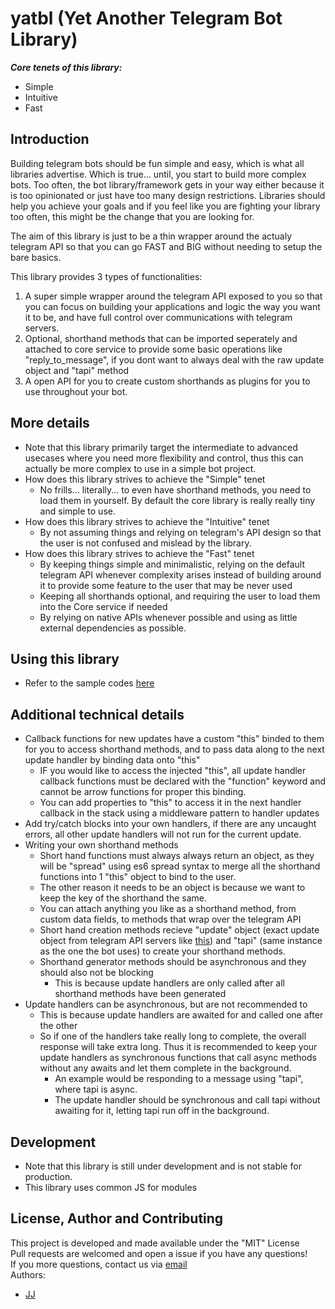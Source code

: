 # yatbl (Yet Another Telegram Bot Library)
***Core tenets of this library:***
- Simple
- Intuitive
- Fast


## Introduction
Building telegram bots should be fun simple and easy, which is what all libraries advertise. Which is true... until, you start to build more complex bots. Too often, the bot library/framework gets in your way either because it is too opinionated or just have too many design restrictions. Libraries should help you achieve your goals and if you feel like you are fighting your library too often, this might be the change that you are looking for.  

The aim of this library is just to be a thin wrapper around the actualy telegram API so that you can go FAST and BIG without needing to setup the bare basics.  

This library provides 3 types of functionalities:
1. A super simple wrapper around the telegram API exposed to you so that you can focus on building your applications and logic the way you want it to be, and have full control over communications with telegram servers.
2. Optional, shorthand methods that can be imported seperately and attached to core service to provide some basic operations like "reply_to_message", if you dont want to always deal with the raw update object and "tapi" method
3. A open API for you to create custom shorthands as plugins for you to use throughout your bot.


## More details
- Note that this library primarily target the intermediate to advanced usecases where you need more flexibility and control, thus this can actually be more complex to use in a simple bot project.
- How does this library strives to achieve the "Simple" tenet
    - No frills... literally... to even have shorthand methods, you need to load them in yourself. By default the core library is really really tiny and simple to use.
- How does this library strives to achieve the "Intuitive" tenet
    - By not assuming things and relying on telegram's API design so that the user is not confused and mislead by the library.
- How does this library strives to achieve the "Fast" tenet
    - By keeping things simple and minimalistic, relying on the default telegram API whenever complexity arises instead of building around it to provide some feature to the user that may be never used
    - Keeping all shorthands optional, and requiring the user to load them into the Core service if needed
    - By relying on native APIs whenever possible and using as little external dependencies as possible.


## Using this library
- Refer to the sample codes [here](./samples)


## Additional technical details
- Callback functions for new updates have a custom "this" binded to them for you to access shorthand methods, and to pass data along to the next update handler by binding data onto "this"
    - IF you would like to access the injected "this", all update handler callback functions must be declared with the "function" keyword and cannot be arrow functions for proper this binding.
    - You can add properties to "this" to access it in the next handler callback in the stack using a middleware pattern to handler updates
- Add try/catch blocks into your own handlers, if there are any uncaught errors, all other update handlers will not run for the current update.
- Writing your own shorthand methods
    - Short hand functions must always always return an object, as they will be "spread" using es6 spread syntax to merge all the shorthand functions into 1 "this" object to bind to the user.
    - The other reason it needs to be an object is because we want to keep the key of the shorthand the same.
    - You can attach anything you like as a shorthand method, from custom data fields, to methods that wrap over the telegram API
    - Short hand creation methods recieve "update" object (exact update object from telegram API servers like [this](https://core.telegram.org/bots/api#update)) and "tapi" (same instance as the one the bot uses) to create your shorthand methods.
    - Shorthand generator methods should be asynchronous and they should also not be blocking
        - This is because update handlers are only called after all shorthand methods have been generated
- Update handlers can be asynchronous, but are not recommended to
    - This is because update handlers are awaited for and called one after the other
    - So if one of the handlers take really long to complete, the overall response will take extra long. Thus it is recommended to keep your update handlers as synchronous functions that call async methods without any awaits and let them complete in the background.
        - An example would be responding to a message using "tapi", where tapi is async.
        - The update handler should be synchronous and call tapi without awaiting for it, letting tapi run off in the background.


## Development
- Note that this library is still under development and is not stable for production.
- This library uses common JS for modules


## License, Author and Contributing
This project is developed and made available under the "MIT" License  
Pull requests are welcomed and open a issue if you have any questions!  
If you more questions, contact us via [email](mailto:developer@enkeldigital.com)  
Authors:
- [JJ](https://github.com/Jaimeloeuf)